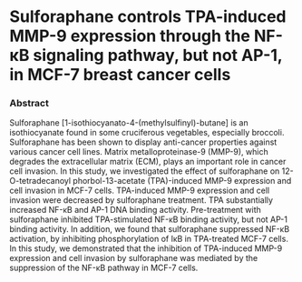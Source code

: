 # Sulforaphane controls TPA-induced MMP-9 expression through the NF-κB signaling pathway, but not AP-1, in MCF-7 breast cancer cells

### Abstract

Sulforaphane [1-isothiocyanato-4-(methylsulfinyl)-butane] is an isothiocyanate found in some cruciferous vegetables, especially broccoli. Sulforaphane has been shown to display anti-cancer properties against various cancer cell lines. Matrix metalloproteinase-9 (MMP-9), which degrades the extracellular matrix (ECM), plays an important role in cancer cell invasion. In this study, we investigated the effect of sulforaphane on 12-O-tetradecanoyl phorbol-13-acetate (TPA)-induced MMP-9 expression and cell invasion in MCF-7 cells. TPA-induced MMP-9 expression and cell invasion were decreased by sulforaphane treatment. TPA substantially increased NF-κB and AP-1 DNA binding activity. Pre-treatment with sulforaphane inhibited TPA-stimulated NF-κB binding activity, but not AP-1 binding activity. In addition, we found that sulforaphane suppressed NF-κB activation, by inhibiting phosphorylation of IκB in TPA-treated MCF-7 cells. In this study, we demonstrated that the inhibition of TPA-induced MMP-9 expression and cell invasion by sulforaphane was mediated by the suppression of the NF-κB pathway in MCF-7 cells.